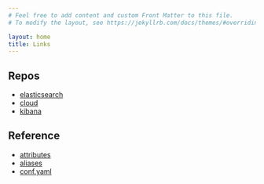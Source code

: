 ```yaml
---
# Feel free to add content and custom Front Matter to this file.
# To modify the layout, see https://jekyllrb.com/docs/themes/#overriding-theme-defaults

layout: home
title: Links
---
```


<div markdown="1">

## Repos

- [elasticsearch](https://github.com/elastic/elasticsearch)
- [cloud](https://github.com/elastic/cloud)
- [kibana](https://github.com/elastic/kibana)

</div>

<div markdown="1">

## Reference

- [attributes](https://github.com/elastic/docs/blob/master/shared/attributes.asciidoc)
- [aliases](https://github.com/elastic/docs/blob/master/doc_build_aliases.sh)
- [conf.yaml](https://github.com/elastic/docs/blob/master/conf.yaml)

</div>
